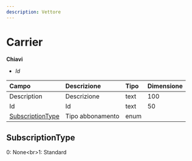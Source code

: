 ```yaml
---
description: Vettore
---
```

# Carrier

**Chiavi**

- *Id*

| Campo | Descrizione | Tipo | Dimensione | 
| :--- | :--- | :--- | :--- |
| Description | Descrizione | text | 100 |
| Id | Id | text | 50 |
| [SubscriptionType](carrier.md#subscriptiontype) | Tipo abbonamento | enum |  |
## SubscriptionType

0: None&lt;br&gt;1: Standard



